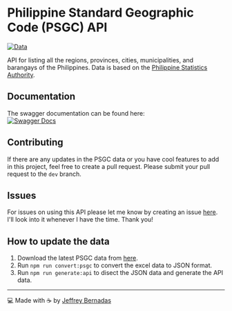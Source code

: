# Philippine Standard Geographic Code (PSGC) API

[![Data](https://img.shields.io/badge/Data-September%202024-blue.svg?longCache=true&style=flat-square)](https://psa.gov.ph/classification/psgc)

API for listing all the regions, provinces, cities, municipalities, and barangays of the Philippines. Data is based on the [Philippine Statistics Authority](https://psa.gov.ph).

## Documentation

The swagger documentation can be found here:<br/>
[![Swagger Docs](https://img.shields.io/badge/Swagger%20Docs-Click%20me-blue.svg?longCache=true&style=for-the-badge)](https://psgc.thecodebit.digital/explorer)

## Contributing

If there are any updates in the PSGC data or you have cool features to add in this project, feel free to create a pull request. Please submit your pull request to the `dev` branch.

## Issues

For issues on using this API please let me know by creating an issue [here](https://github.com/jeffreybernadas/psgc-api/issues). I'll look into it whenever I have the time. Thank you!

## How to update the data

1. Download the latest PSGC data from [here](https://psa.gov.ph/classification/psgc).
2. Run `npm run convert:psgc` to convert the excel data to JSON format.
3. Run `npm run generate:api` to disect the JSON data and generate the API data.

---

💻 Made with ☕ by [Jeffrey Bernadas](https://jeffreybernadas.com)

